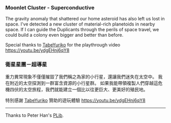 ### Moonlet Cluster - Superconductive

The gravity anomaly that shattered our home asteroid has also left us lost in space.
I've detected a new cluster of material-rich planetoids in nearby space. 
If I can guide the Duplicants through the perils of space travel, we could build a colony even bigger and better than before.

Special thanks to [TabeYuriko](https://www.youtube.com/@tabeyuriko7251) for the playthrough video <https://youtu.be/ydgEHnj6qY8>

### 衛星星團－超導星

重力異常現象不僅僅摧毀了我們稱之為家的小行星，還讓我們迷失在太空中。
我在附近的太空探測到一群富含資源的小行星群。
如果我能帶領複製人們穿越這危機四伏的太空旅程，我們就能建立一個比以往更巨大、更美好的殖民地。

特別感謝 [TabeYuriko](https://www.youtube.com/@tabeyuriko7251) 贊助的遊玩體驗 <https://youtu.be/ydgEHnj6qY8>

---

Thanks to Peter Han's [PLib](https://github.com/peterhaneve/ONIMods/tree/main/PLib).